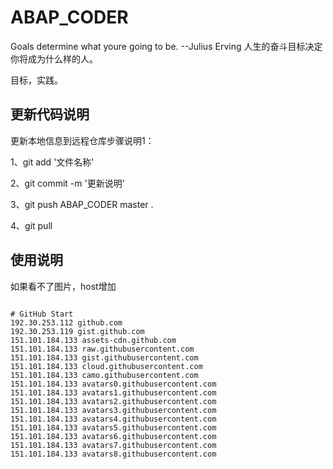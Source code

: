 ﻿# ABAP_CODER
Goals determine what youre going to be.
                      --Julius Erving
人生的奋斗目标决定你将成为什么样的人。

目标，实践。


 
## 更新代码说明

更新本地信息到远程仓库步骤说明1：

1、git add '文件名称'

2、git commit -m '更新说明'

3、git push  ABAP_CODER master .

4、git pull



## 使用说明
 

如果看不了图片，host增加
```

# GitHub Start
192.30.253.112 github.com
192.30.253.119 gist.github.com
151.101.184.133 assets-cdn.github.com
151.101.184.133 raw.githubusercontent.com
151.101.184.133 gist.githubusercontent.com
151.101.184.133 cloud.githubusercontent.com
151.101.184.133 camo.githubusercontent.com
151.101.184.133 avatars0.githubusercontent.com
151.101.184.133 avatars1.githubusercontent.com
151.101.184.133 avatars2.githubusercontent.com
151.101.184.133 avatars3.githubusercontent.com
151.101.184.133 avatars4.githubusercontent.com
151.101.184.133 avatars5.githubusercontent.com
151.101.184.133 avatars6.githubusercontent.com
151.101.184.133 avatars7.githubusercontent.com
151.101.184.133 avatars8.githubusercontent.com

```